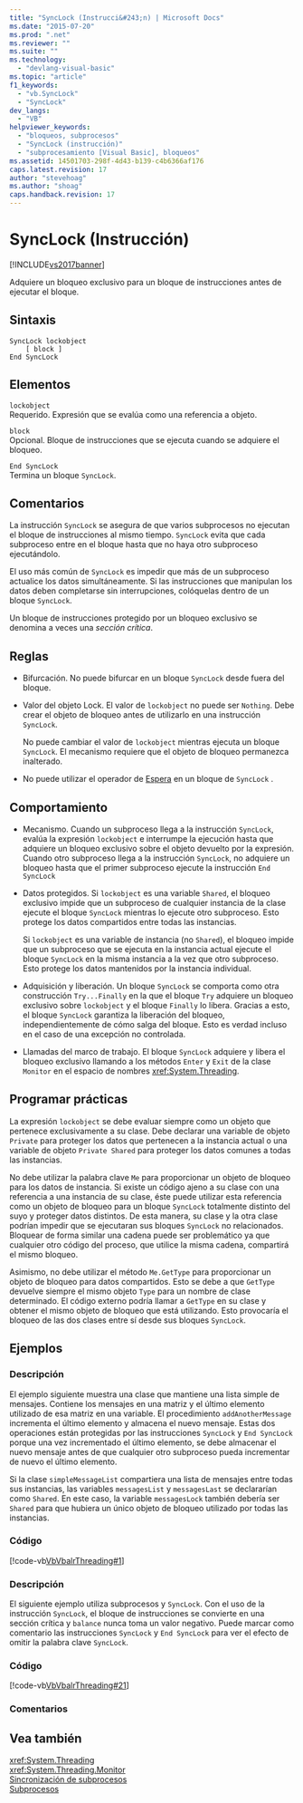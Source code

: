 ```yaml
---
title: "SyncLock (Instrucci&#243;n) | Microsoft Docs"
ms.date: "2015-07-20"
ms.prod: ".net"
ms.reviewer: ""
ms.suite: ""
ms.technology: 
  - "devlang-visual-basic"
ms.topic: "article"
f1_keywords: 
  - "vb.SyncLock"
  - "SyncLock"
dev_langs: 
  - "VB"
helpviewer_keywords: 
  - "bloqueos, subprocesos"
  - "SyncLock (instrucción)"
  - "subprocesamiento [Visual Basic], bloqueos"
ms.assetid: 14501703-298f-4d43-b139-c4b6366af176
caps.latest.revision: 17
author: "stevehoag"
ms.author: "shoag"
caps.handback.revision: 17
---
```

# SyncLock (Instrucci&#243;n)
[!INCLUDE[vs2017banner](../../../visual-basic/developing-apps/includes/vs2017banner.md)]

Adquiere un bloqueo exclusivo para un bloque de instrucciones antes de ejecutar el bloque.  
  
## Sintaxis  
  
```  
SyncLock lockobject  
    [ block ]  
End SyncLock  
```  
  
## Elementos  
 `lockobject`  
 Requerido.  Expresión que se evalúa como una referencia a objeto.  
  
 `block`  
 Opcional.  Bloque de instrucciones que se ejecuta cuando se adquiere el bloqueo.  
  
 `End SyncLock`  
 Termina un bloque `SyncLock`.  
  
## Comentarios  
 La instrucción `SyncLock` se asegura de que varios subprocesos no ejecutan el bloque de instrucciones al mismo tiempo.  `SyncLock` evita que cada subproceso entre en el bloque hasta que no haya otro subproceso ejecutándolo.  
  
 El uso más común de `SyncLock` es impedir que más de un subproceso actualice los datos simultáneamente.  Si las instrucciones que manipulan los datos deben completarse sin interrupciones, colóquelas dentro de un bloque `SyncLock`.  
  
 Un bloque de instrucciones protegido por un bloqueo exclusivo se denomina a veces una *sección crítica*.  
  
## Reglas  
  
-   Bifurcación.  No puede bifurcar en un bloque `SyncLock` desde fuera del bloque.  
  
-   Valor del objeto Lock.  El valor de `lockobject` no puede ser `Nothing`.  Debe crear el objeto de bloqueo antes de utilizarlo en una instrucción `SyncLock`.  
  
     No puede cambiar el valor de `lockobject` mientras ejecuta un bloque `SyncLock`.  El mecanismo requiere que el objeto de bloqueo permanezca inalterado.  
  
-   No puede utilizar el operador de [Espera](../../../visual-basic/language-reference/operators/await-operator.md) en un bloque de `SyncLock` .  
  
## Comportamiento  
  
-   Mecanismo.  Cuando un subproceso llega a la instrucción `SyncLock`, evalúa la expresión `lockobject` e interrumpe la ejecución hasta que adquiere un bloqueo exclusivo sobre el objeto devuelto por la expresión.  Cuando otro subproceso llega a la instrucción `SyncLock`, no adquiere un bloqueo hasta que el primer subproceso ejecute la instrucción `End SyncLock`  
  
-   Datos protegidos.  Si `lockobject` es una variable `Shared`, el bloqueo exclusivo impide que un subproceso de cualquier instancia de la clase ejecute el bloque `SyncLock` mientras lo ejecute otro subproceso.  Esto protege los datos compartidos entre todas las instancias.  
  
     Si `lockobject` es una variable de instancia \(no `Shared`\), el bloqueo impide que un subproceso que se ejecuta en la instancia actual ejecute el bloque `SyncLock` en la misma instancia a la vez que otro subproceso.  Esto protege los datos mantenidos por la instancia individual.  
  
-   Adquisición y liberación.  Un bloque `SyncLock` se comporta como otra construcción `Try...Finally` en la que el bloque `Try` adquiere un bloqueo exclusivo sobre `lockobject` y el bloque `Finally` lo libera.  Gracias a esto, el bloque `SyncLock` garantiza la liberación del bloqueo, independientemente de cómo salga del bloque.  Esto es verdad incluso en el caso de una excepción no controlada.  
  
-   Llamadas del marco de trabajo.  El bloque `SyncLock` adquiere y libera el bloqueo exclusivo llamando a los métodos `Enter` y `Exit` de la clase `Monitor` en el espacio de nombres <xref:System.Threading>.  
  
## Programar prácticas  
 La expresión `lockobject` se debe evaluar siempre como un objeto que pertenece exclusivamente a su clase.  Debe declarar una variable de objeto `Private` para proteger los datos que pertenecen a la instancia actual o una variable de objeto `Private Shared` para proteger los datos comunes a todas las instancias.  
  
 No debe utilizar la palabra clave `Me` para proporcionar un objeto de bloqueo para los datos de instancia.  Si existe un código ajeno a su clase con una referencia a una instancia de su clase, éste puede utilizar esta referencia como un objeto de bloqueo para un bloque `SyncLock` totalmente distinto del suyo y proteger datos distintos.  De esta manera, su clase y la otra clase podrían impedir que se ejecutaran sus bloques `SyncLock` no relacionados.  Bloquear de forma similar una cadena puede ser problemático ya que cualquier otro código del proceso, que utilice la misma cadena, compartirá el mismo bloqueo.  
  
 Asimismo, no debe utilizar el método `Me.GetType` para proporcionar un objeto de bloqueo para datos compartidos.  Esto se debe a que `GetType` devuelve siempre el mismo objeto `Type` para un nombre de clase determinado.  El código externo podría llamar a `GetType` en su clase y obtener el mismo objeto de bloqueo que está utilizando.  Esto provocaría el bloqueo de las dos clases entre sí desde sus bloques `SyncLock`.  
  
## Ejemplos  
  
### Descripción  
 El ejemplo siguiente muestra una clase que mantiene una lista simple de mensajes.  Contiene los mensajes en una matriz y el último elemento utilizado de esa matriz en una variable.  El procedimiento `addAnotherMessage` incrementa el último elemento y almacena el nuevo mensaje.  Estas dos operaciones están protegidas por las instrucciones `SyncLock` y `End SyncLock` porque una vez incrementado el último elemento, se debe almacenar el nuevo mensaje antes de que cualquier otro subproceso pueda incrementar de nuevo el último elemento.  
  
 Si la clase `simpleMessageList` compartiera una lista de mensajes entre todas sus instancias, las variables `messagesList` y `messagesLast` se declararían como `Shared`.  En este caso, la variable `messagesLock` también debería ser `Shared` para que hubiera un único objeto de bloqueo utilizado por todas las instancias.  
  
### Código  
 [!code-vb[VbVbalrThreading#1](../../../visual-basic/language-reference/statements/codesnippet/VisualBasic/synclock-statement_1.vb)]  
  
### Descripción  
 El siguiente ejemplo utiliza subprocesos y `SyncLock`.  Con el uso de la instrucción `SyncLock`, el bloque de instrucciones se convierte en una sección crítica y `balance` nunca toma un valor negativo.  Puede marcar como comentario las instrucciones `SyncLock` y `End SyncLock` para ver el efecto de omitir la palabra clave `SyncLock`.  
  
### Código  
 [!code-vb[VbVbalrThreading#21](../../../visual-basic/language-reference/statements/codesnippet/VisualBasic/synclock-statement_2.vb)]  
  
### Comentarios  
  
## Vea también  
 <xref:System.Threading>   
 <xref:System.Threading.Monitor>   
 [Sincronización de subprocesos](../Topic/Thread%20Synchronization%20\(C%23%20and%20Visual%20Basic\).md)   
 [Subprocesos](../Topic/Threading%20\(C%23%20and%20Visual%20Basic\).md)